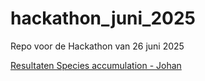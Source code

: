 # hackathon_juni_2025
Repo voor de Hackathon van 26 juni 2025

[Resultaten Species accumulation - Johan](https://copeda.github.io/showcase/species_accumulation.html)
